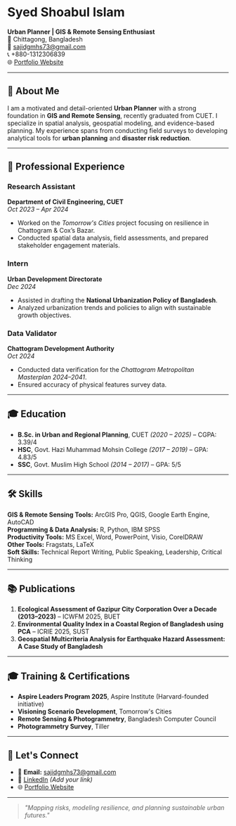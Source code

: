 # Syed Shoabul Islam  
**Urban Planner | GIS & Remote Sensing Enthusiast**  
📍 Chittagong, Bangladesh  
📧 sajidgmhs73@gmail.com  
📞 +880-1312306839  
🌐 [Portfolio Website](https://sites.google.com/view/syedshoabulislam)  

---

## 👋 About Me  
I am a motivated and detail-oriented **Urban Planner** with a strong foundation in **GIS and Remote Sensing**, recently graduated from CUET. I specialize in spatial analysis, geospatial modeling, and evidence-based planning. My experience spans from conducting field surveys to developing analytical tools for **urban planning** and **disaster risk reduction**.

---

## 💼 Professional Experience  

### **Research Assistant**  
**Department of Civil Engineering, CUET**  
*Oct 2023 – Apr 2024*  
- Worked on the *Tomorrow's Cities* project focusing on resilience in Chattogram & Cox’s Bazar.  
- Conducted spatial data analysis, field assessments, and prepared stakeholder engagement materials.

### **Intern**  
**Urban Development Directorate**  
*Dec 2024*  
- Assisted in drafting the **National Urbanization Policy of Bangladesh**.  
- Analyzed urbanization trends and policies to align with sustainable growth objectives.

### **Data Validator**  
**Chattogram Development Authority**  
*Oct 2024*  
- Conducted data verification for the *Chattogram Metropolitan Masterplan 2024–2041*.  
- Ensured accuracy of physical features survey data.

---

## 🎓 Education  

- **B.Sc. in Urban and Regional Planning**, CUET *(2020 – 2025)* – CGPA: 3.39/4  
- **HSC**, Govt. Hazi Muhammad Mohsin College *(2017 – 2019)* – GPA: 4.83/5  
- **SSC**, Govt. Muslim High School *(2014 – 2017)* – GPA: 5/5  

---

## 🛠 Skills  

**GIS & Remote Sensing Tools:** ArcGIS Pro, QGIS, Google Earth Engine, AutoCAD  
**Programming & Data Analysis:** R, Python, IBM SPSS  
**Productivity Tools:** MS Excel, Word, PowerPoint, Visio, CorelDRAW  
**Other Tools:** Fragstats, LaTeX  
**Soft Skills:** Technical Report Writing, Public Speaking, Leadership, Critical Thinking  

---

## 📚 Publications  

1. **Ecological Assessment of Gazipur City Corporation Over a Decade (2013–2023)** – ICWFM 2025, BUET  
2. **Environmental Quality Index in a Coastal Region of Bangladesh using PCA** – ICRIE 2025, SUST  
3. **Geospatial Multicriteria Analysis for Earthquake Hazard Assessment: A Case Study of Bangladesh**  

---

## 🎓 Training & Certifications  

- **Aspire Leaders Program 2025**, Aspire Institute (Harvard-founded initiative)  
- **Visioning Scenario Development**, Tomorrow's Cities  
- **Remote Sensing & Photogrammetry**, Bangladesh Computer Council  
- **Photogrammetry Survey**, Tiller  

---

## 🤝 Let's Connect  
- 📧 **Email:** sajidgmhs73@gmail.com  
- 🔗 [LinkedIn](#) *(Add your link)*  
- 🌐 [Portfolio Website](https://sites.google.com/view/syedshoabulislam)  

---
> *"Mapping risks, modeling resilience, and planning sustainable urban futures."*

